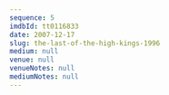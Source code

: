 ```yaml
---
sequence: 5
imdbId: tt0116833
date: 2007-12-17
slug: the-last-of-the-high-kings-1996
medium: null
venue: null
venueNotes: null
mediumNotes: null
---
```


